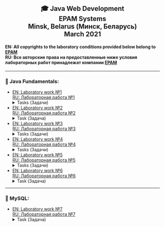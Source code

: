 <h2 align="center"> 🎓 Java Web Development<br/>EPAM Systems<br/>Minsk, Belarus (Минск, Беларусь)<br/>March 2021</h2>

#### EN: All copyrights to the laboratory conditions provided below belong to [EPAM](https://www.epam.com/) <br/>RU: Все авторские права на предоставленные ниже условия лабораторных работ принадлежат компании [EPAM](https://www.epam.com/)
---
### 📘 Java Fundamentals:
 + [EN: Laboratory work №1<br/>RU: Лабораторная работа №1](https://github.com/KissLinkA-205/EPAM-Labs/tree/main/lab1) <details close> <summary> Tasks (Задачи) </summary> Общие требования к коду задач:<br/><br/> • При написании приложений обязательно используйте Java Code Convention.<br/>• Не размещайте код всего приложения в одном методе (даже если задача вам кажется маленькой и “там же нечего писать”). <br/>• Обязательно используйте пакеты.<br/>• Именуйте переменные, методы, класс и прочее так, чтобы можно было понять назначение элемента. Не используйте сокращений, только если это не общепринятые сокращения. <ul><details close><summary> [ ▫️ Task 1](https://github.com/KissLinkA-205/EPAM-Labs/tree/main/lab1/src/by/epamtc/task1)</summary> Написать программу, позволяющую по последней цифре числа определить последнюю цифру его квадрата.  </details></ul> <ul><details close><summary> [ ▫️ Task 2](https://github.com/KissLinkA-205/EPAM-Labs/tree/main/lab1/src/by/epamtc/task2)</summary>  Составить программу, которая по заданным году и номеру месяца определяет количество дней в этом месяце и корректно определялись все високосные года. </details></ul>  <ul><details close><summary> [ ▫️ Task 3](https://github.com/KissLinkA-205/EPAM-Labs/tree/main/lab1/src/by/epamtc/task3)</summary> Окружность вписана в квадрат заданной площади. Найти площадь квадрата, вписанного в эту окружность. Во сколько раз площадь вписанного квадрата меньше площади заданного? </details></ul> <ul><details close><summary> [ ▫️ Task 4](https://github.com/KissLinkA-205/EPAM-Labs/tree/main/lab1/src/by/epamtc/task4)</summary>  Составить программу, печатающую значение true, если указанное высказывание является истинным, и false — в противном случае: среди заданных целых чисел А, В, С, D есть хотя бы два четных.</details></ul> <ul><details close><summary> [ ▫️ Task 5](https://github.com/KissLinkA-205/EPAM-Labs/tree/main/lab1/src/by/epamtc/task5) </summary>Составить программу, печатающую значение true, если указанное высказывание является истинным, и false — в противном случае: является ли целое число совершенным  (сумма делителей равна самому числу).</details></ul> <ul><details close><summary> [ ▫️ Task 6](https://github.com/KissLinkA-205/EPAM-Labs/tree/main/lab1/src/by/epamtc/task6)</summary> Идет n-я секунда суток, определить, сколько полных часов, полных минут и секунд прошло к этому моменту</details></ul> <ul><details close><summary> [ ▫️ Task 7](https://github.com/KissLinkA-205/EPAM-Labs/tree/main/lab1/src/by/epamtc/task7)</summary> Даны две точки А(х1, у1) и В(х2, у2). Составить алгоритм, определяющий, которая из точек находится ближе к началу координат. x y.</details></ul> <ul><details close><summary> [ ▫️ Task 8](https://github.com/KissLinkA-205/EPAM-Labs/tree/main/lab1/src/by/epamtc/task8)</summary> Вычислить значение функции.<br/>F(x)={-x^2+3x+6, если x >= 3; 1/(x^3-6), если x < 3}</details></ul> <ul><details close><summary>[ ▫️ Task 9](https://github.com/KissLinkA-205/EPAM-Labs/tree/main/lab1/src/by/epamtc/task9)</summary> Вычислить длину окружности и площадь круга одного и того же заданного радиуса R.</details></ul> <ul><details close><summary>[ ▫️ Task 10](https://github.com/KissLinkA-205/EPAM-Labs/tree/main/lab1/src/by/epamtc/task10)</summary> Составить программу для вычисления значений функции F(x) на отрезке [а, b] с шагом h. Результат представить в виде таблицы, первый столбец которой – значения аргумента, второй - соответствующие значения функции.<br/>F(x) = tg(x)</details></ul></details>
 + [EN: Laboratory work №2<br/>RU: Лабораторная работа №2](https://github.com/KissLinkA-205/EPAM-Labs/tree/main/lab2)<details close> <summary> Task (Задача) </summary> Создать класс Мяч. Создать класс Корзина. Наполнить корзину мячиками. Определить вес мячиков в корзине и количество синих мячиков.</details>
 + [EN: Laboratory work №3<br/>RU: Лабораторная работа №3](https://github.com/KissLinkA-205/EPAM-Labs/tree/main/lab3)<details close> <summary> Tasks (Задачи) </summary> <ul><details close><summary> [ ▫️ Task 1](https://github.com/KissLinkA-205/EPAM-Labs/tree/main/lab3/src/by/epamtc/task1)</summary>Создание типа Array, который является классом оболочкой над массивом целого типа. В данном типе должны быть реализованы конструкторы (позволяющие несколькими способами создавать объекты типа), get-ы, set-ы и переопределенные методы класса Object (toString(), equals(), hasCode()).<br/><br/>Программа должна иметь следующие возможности:<br/>1 - Сортировать массив тримя способами.<br/>2 - Осуществлять поиск элемента массива (использовать алгоритм бинарного поиска).<br/>3 - Нахождение максимального и минимального элемента массива.<br/>4 - Получить все простые числа находящиеся в массиве.<br/>5 - Получить все числа Фибонначчи находящиеся в массиве.<br/>6 - Получить все трехзначные числа, в десятичной записи которых нет одинаковых цифр.<br/>7 - Заполнения элементов массива и с консоли, и с файла и с помощью генерации случайных чисел.<br/> </details></ul> <ul><details close><summary>[ ▫️ Task 2](https://github.com/KissLinkA-205/EPAM-Labs/tree/main/lab3/src/by/epamtc/task2)</summary> Дан непрямоугольный целочисленный массив (jagged array). Реализовать алгоритм "пузырьковой" сортировки, таким образом, чтобы была возможность упорядочить строки матрицы:<br/><br/>• в порядке возрастания (убывания) сумм элементов строк матрицы;<br/>• в порядке возрастания (убывания) максимальных элементов строк матрицы;<br/>• в порядке возрастания (убывания) минимальных элементов строк матрицы.<br/>Для сортировки методы класса Arrays не использовать! Основное требование избежать повтора кода!!!!!</ul></details>
+ [EN: Laboratory work №4<br/>RU: Лабораторная работа №4](https://github.com/KissLinkA-205/EPAM-Labs/tree/main/lab4)<details close> <summary> Tasks (Задачи) </summary> Программа обработки текста, который может быть получен как с консоли, так и с файла.<br/><ul><details close><summary> [ ▫️ Task 1](https://github.com/KissLinkA-205/EPAM-Labs/tree/main/lab4/src/by/epamtc/jwd/task1)</summary>В каждом слове k-ю букву заменить заданным символом. Если k больше длины слова, корректировку не выполнять.</details></ul><ul><details close><summary> [ ▫️ Task 2](https://github.com/KissLinkA-205/EPAM-Labs/tree/main/lab4/src/by/epamtc/jwd/task2)</summary>В тексте после буквы Р, если она не последняя в слове, ошибочно напечатана буква А вместо О. Внести исправления в текст.</details></ul><ul><details close><summary> [ ▫️ Task 3](https://github.com/KissLinkA-205/EPAM-Labs/tree/main/lab4/src/by/epamtc/jwd/task3)</summary>В тексте слова заданной длины заменить указанной подстрокой, длина которой может не совпадать с длиной слова.</details></ul><ul><details close><summary> [ ▫️ Task 4](https://github.com/KissLinkA-205/EPAM-Labs/tree/main/lab4/src/by/epamtc/jwd/task4)</summary>Из небольшого текста удалить все символы, кроме пробелов, не являющиеся буквами. Между последовательностями подряд идущих букв оставить хотя бы один пробел.</details></ul><ul><details close><summary> [ ▫️ Task 5](https://github.com/KissLinkA-205/EPAM-Labs/tree/main/lab4/src/by/epamtc/jwd/task5)</summary>Из текста удалить все слова заданной длины, начинающиеся на согласную букву.</details></ul>
 + [EN: Laboratory work №5<br/>RU: Лабораторная работа №5](https://github.com/KissLinkA-205/EPAM-Labs/tree/main/lab5)<details close> <summary> Tasks (Задачи) </summary>Задания необходимо выполнить с помощью командной строки и написать отчет.<br/><ul><details close><summary> [ ▫️ Task 1](https://github.com/KissLinkA-205/EPAM-Labs/tree/main/lab5/src/by/epamtc/jwd/task1)</summary>Создать класс Hello, который будет приветствовать любого пользователя при вводе его имени через командную строку.</details></ul><ul><details close><summary> [ ▫️ Task 2](https://github.com/KissLinkA-205/EPAM-Labs/tree/main/lab5/src/by/epamtc/jwd/task2)</summary>Создать приложение, которое отображает в окне консоли аргументы командной строки метода main() в обратном порядке.</details></ul><ul><details close><summary> [ ▫️ Task 3](https://github.com/KissLinkA-205/EPAM-Labs/tree/main/lab5/src/by/epamtc/jwd/task3)</summary>Создать приложение, выводящее заданное количество случайных чисел с переходом и без перехода на новую строку.</details></ul><ul><details close><summary> [ ▫️ Task 4](https://github.com/KissLinkA-205/EPAM-Labs/tree/main/lab5/src/by/epamtc/jwd/task4)</summary>Создать приложение для ввода пароля из командной строки и сравнения его со строкой-образцом.</details></ul><ul><details close><summary> [ ▫️ Task 5](https://github.com/KissLinkA-205/EPAM-Labs/tree/main/lab5/src/by/epamtc/jwd/task5)</summary>Создать программу ввода целых чисел как аргументов командной строки, подсчета их суммы (произведения) и вывода результата на консоль.</details></ul><ul><details close><summary> [ ▫️ Task 6](https://github.com/KissLinkA-205/EPAM-Labs/tree/main/lab5/src/by/epamtc/jwd/task6)</summary>Приложение, выводящее фамилию разработчика и за сколько дней готов выполнить задание. Необходимо рассчитать дату и время сдачи задания. Для получения даты и времени использовать класс Calendar из пакета java.util.</details></ul><ul><details close><summary> [ ▫️ Task 7](https://github.com/KissLinkA-205/EPAM-Labs/tree/main/lab5/src/by/epamtc/jwd/task7)</summary>Создать приложение, получающее дату рождения (день, месяц и год) и определяющее в какой день недели Вы родились, сколько Вам полных лет и поздравляет с днем рождения, если оно сегодня (использовать класс Calendar из пакета java.util).</details></ul>
  + [EN: Laboratory work №6<br/>RU: Лабораторная работа №6](https://github.com/KissLinkA-205/EPAM-Labs/tree/main/lab6)<details close> <summary>Task (Задача) </summary>**Авиакомпания.** Определить иерархию самолетов. Создать авиакомпанию. Посчитать общую вместимость и грузоподъемность. Провести сортировку самолетов компании на основе одного и нескольких параметров. Найти самолет в компании, соответствующий заданному диапазону параметров потребления горючего.</details>
---
### 📘 MySQL:
   + [EN: Laboratory work №7<br/>RU: Лабораторная работа №7](https://github.com/KissLinkA-205/EPAM-Labs/tree/main/lab7)<details close> <summary>Task (Задача)</summary>**Интернет-магазин.** Спроектировать схему БД по теме. Создать таблицы, заполнить таблицы данными. Выполнить запросы для проверки работы.</details>
